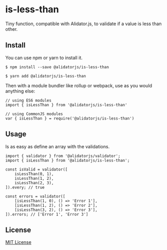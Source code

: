 # is-less-than

Tiny function, compatible with Alidator.js, to validate if a value is less than other.

## Install

You can use npm or yarn to install it.

`$ npm install --save @alidatorjs/is-less-than`

`$ yarn add @alidatorjs/is-less-than`

Then with a module bundler like rollup or webpack, use as you would anything else:

```
// using ES6 modules
import { isLessThan } from '@alidatorjs/is-less-than'

// using CommonJS modules
var { isLessThan } = require('@alidatorjs/is-less-than')
```

## Usage

Is as easy as define an array with the validations.

```
import { validator } from '@alidatorjs/validator';
import { isLessThan } from '@alidatorjs/is-less-than';

const isValid = validator([
    isLessThan(0, 1),
    isLessThan(1, 2),
    isLessThan(2, 3),
]).every; // true

const errors = validator([
    [isLessThan(1, 0), () => 'Error 1'],
    [isLessThan(1, 2), () => 'Error 2'],
    [isLessThan(3, 2), () => 'Error 3'],
]).errors; // ['Error 1', 'Error 3']
```

## License

[MIT License](https://github.com/gc-victor/alidatorjs/blob/master/LICENSE.md)
